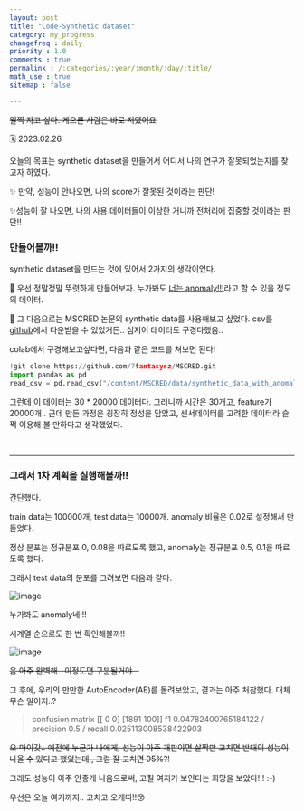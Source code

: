 ```yaml
---
layout: post
title: "Code-Synthetic dataset"
category: my_progress
changefreq : daily
priority : 1.0
comments : true
permalink : /:categories/:year/:month/:day/:title/
math_use : true
sitemap : false

---
```


~~일찍 자고 싶다. 게으른 사람은 바로 저였어요~~

🗓️ 2023.02.26

오늘의 목표는 synthetic dataset을 만들어서 어디서 나의 연구가 잘못되었는지를 찾고자 하였다.

✨ 만약, 성능이 안나오면, 나의 score가 잘못된 것이라는 판단!

✨성능이 잘 나오면, 나의 사용 데이터들이 이상한 거니까 전처리에 집중할 것이라는 판단!!



### 만들어볼까!!

synthetic dataset을 만드는 것에 있어서 2가지의 생각이었다.

🎨 우선 정말정말 뚜렷하게 만들어보자. 누가봐도 <u>너는 anomaly!!!</u>라고 할 수 있을 정도의 데이터. 

🎨 그 다음으로는 MSCRED 논문의 synthetic data를 사용해보고 싶었다. csv를 [github](https://github.com/7fantasysz/MSCRED/tree/master/data)에서 다운받을 수 있었거든.. 심지어 데이터도 구경다했음..

colab에서 구경해보고싶다면, 다음과 같은 코드를 쳐보면 된다!

```python
!git clone https://github.com/7fantasysz/MSCRED.git
import pandas as pd
read_csv = pd.read_csv("/content/MSCRED/data/synthetic_data_with_anomaly-s-1.csv", header=None)
```

그런데 이 데이터는 30 * 20000 데이터다. 그러니까 시간은 30개고, feature가 20000개.. 근데 만든 과정은 굉장히 정성을 담았고, 센서데이터를 고려한 데이터라 슬쩍 이용해 볼 만하다고 생각했었다.

<br>

---

### 그래서 1차 계획을 실행해볼까!!

간단했다. 

train data는 100000개, test data는 10000개. anomaly 비율은 0.02로 설정해서 만들었다.

정상 분포는 정규분포 0, 0.08을 따르도록 했고, anomaly는 정규분포 0.5, 0.1을 따르도록 했다.

그래서 test data의 분포를 그려보면 다음과 같다.

![image](https://user-images.githubusercontent.com/85778937/221371772-a8d8677f-30ef-4092-a229-482f233d249c.png)

~~누가봐도 anomaly네!!!~~



시계열 순으로도 한 번 확인해볼까!!

![image](https://user-images.githubusercontent.com/85778937/221371817-fdccf410-5644-4506-994e-6ff41c56343e.png)

~~음 아주 완벽해.. 이정도면 구분될거야...~~



그 후에, 우리의 만만한 AutoEncoder(AE)를 돌려보았고, 결과는 아주 처참했다. 대체 무슨 일이지..?

> confusion matrix
> [[  0  0]
>  [1891 100]]
> f1 0.04782400765184122 / precision 0.5 / recall 0.025113008538422903

~~오 마이갓.. 예전에 누군가 나에게, 성능이 아주 개판이면 살짝만 고치면 반대의 성능이 나올 수 있다고 했었는데,, 그럼 잘 고치면 95%?!~~ 



그래도 성능이 아주 안좋게 나옴으로써, 고칠 여지가 보인다는 희망을 보았다!!! :-)

우선은 오늘 여기까지.. 고치고 오게따!!😙
